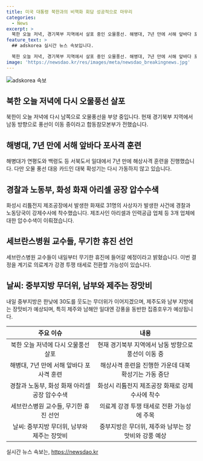 ```yaml
---
title: 미국 대통령 북한과의 비핵화 회담 성공적으로 마무리
categories:
  - News
excerpt: >
  북한 오늘 저녁, 경기북부 지역에서 살포 중인 오물풍선. 해병대, 7년 만에 서해 앞바다 포사격. 경찰과 노동부, 화성 화재 아리셀 공장 압수수색. 세브란스 교수들 무기한 휴진. 내일 중부지방 무더위, 남부·제주 장맛비. #오물풍선 #확성기 #압수수색 #세브란스병원 #장맛비
feature_text: >
  ## adskorea 실시간 뉴스 속보입니다.

  북한 오늘 저녁, 경기북부 지역에서 살포 중인 오물풍선. 해병대, 7년 만에 서해 앞바다 포사격. 경찰과 노동부, 화성 화재 아리셀 공장 압수수색. 세브란스 교수들 무기한 휴진. 내일 중부지방 무더위, 남부·제주 장맛비. #오물풍선 #확성기 #압수수색 #세브란스병원 #장맛비
image: 'https://newsdao.kr/res/images/meta/newsdao_breakingnews.jpg'
---
```


<p><img src="https://newsdao.kr/res/images/meta/newsdao_breakingnews.jpg" alt="adskorea 속보" /></p>

<h2 data-ke-size="size26">북한 오늘 저녁에 다시 오물풍선 살포</h2>

<p data-ke-size="size16">북한이 오늘 저녁에 다시 남쪽으로 오물풍선을 부양 중입니다. 현재 경기북부 지역에서 남동 방향으로 풍선이 이동 중이라고 합동참모본부가 전했습니다.</p>

<h2 data-ke-size="size26">해병대, 7년 만에 서해 앞바다 포사격 훈련</h2>

<p data-ke-size="size16">해병대가 연평도와 백령도 등 서북도서 일대에서 7년 만에 해상사격 훈련을 진행했습니다. 다만 오물 풍선 대응 카드인 대북 확성기는 다시 가동하지 않고 있습니다.</p>

<h2 data-ke-size="size26">경찰과 노동부, 화성 화재 아리셀 공장 압수수색</h2>

<p data-ke-size="size16">화성시 리튬전지 제조공장에서 발생한 화재로 31명의 사상자가 발생한 사건에 경찰과 노동당국이 강제수사에 착수했습니다. 제조사인 아리셀과 인력공급 업체 등 3개 업체에 대한 압수수색이 이뤄졌습니다.</p>

<h2 data-ke-size="size26">세브란스병원 교수들, 무기한 휴진 선언</h2>

<p data-ke-size="size16">세브란스병원 교수들이 내일부터 무기한 휴진에 들어갈 예정이라고 밝혔습니다. 이번 결정을 계기로 의료계가 강경 투쟁 태세로 전환할 가능성이 있습니다.</p>

<h2 data-ke-size="size26">날씨: 중부지방 무더위, 남부와 제주는 장맛비</h2>

<p data-ke-size="size16">내일 중부지방은 한낮에 30도를 웃도는 무더위가 이어지겠으며, 제주도와 남부 지방에는 장맛비가 예상되며, 특히 제주와 남해안 일대엔 강풍을 동반한 집중호우가 예상됩니다.</p>

<table>
  <thead>
    <tr>
      <th style="text-align: center;">주요 이슈</th>
      <th style="text-align: center;">내용</th>
    </tr>
  </thead>
  <tbody>
    <tr>
      <td style="text-align: center;">북한 오늘 저녁에 다시 오물풍선 살포</td>
      <td style="text-align: center;">현재 경기북부 지역에서 남동 방향으로 풍선이 이동 중</td>
    </tr>
    <tr>
      <td style="text-align: center;">해병대, 7년 만에 서해 앞바다 포사격 훈련</td>
      <td style="text-align: center;">해상사격 훈련을 진행한 가운데 대북 확성기는 가동 중단</td>
    </tr>
    <tr>
      <td style="text-align: center;">경찰과 노동부, 화성 화재 아리셀 공장 압수수색</td>
      <td style="text-align: center;">화성시 리튬전지 제조공장 화재로 강제수사에 착수</td>
    </tr>
    <tr>
      <td style="text-align: center;">세브란스병원 교수들, 무기한 휴진 선언</td>
      <td style="text-align: center;">의료계 강경 투쟁 태세로 전환 가능성에 주목</td>
    </tr>
    <tr>
      <td style="text-align: center;">날씨: 중부지방 무더위, 남부와 제주는 장맛비</td>
      <td style="text-align: center;">중부지방은 무더위, 제주와 남부는 장맛비와 강풍 예상</td>
    </tr>
  </tbody>
</table>
실시간 뉴스 속보는, <a href="https://newsdao.kr" rel="dofollow">https://newsdao.kr</a>


